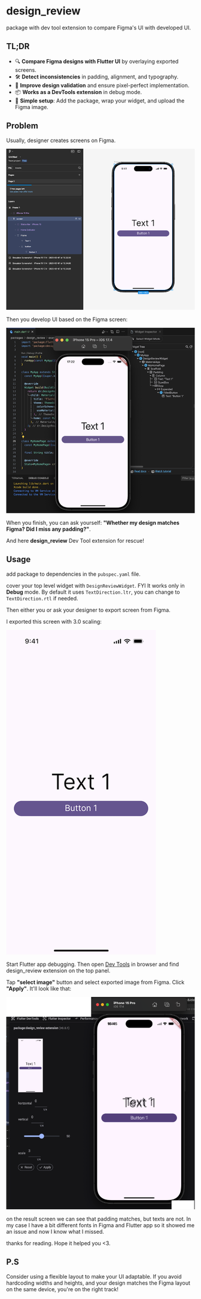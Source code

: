 # design_review

package with dev tool extension to compare Figma's UI with developed UI.

## TL;DR

- 🔍 **Compare Figma designs with Flutter UI** by overlaying exported screens.
- 🛠 **Detect inconsistencies** in padding, alignment, and typography.
- 🚀 **Improve design validation** and ensure pixel-perfect implementation.
- 📦 **Works as a DevTools extension** in debug mode.
- 🎨 **Simple setup**: Add the package, wrap your widget, and upload the Figma image.

## Problem

Usually, designer creates screens on Figma.

![figma](../../readme/figma_screen.png)

Then you develop UI based on the Figma screen:

![development](../../readme/developing_screen.png)

When you finish, you can ask yourself: **"Whether my design matches Figma? Did I miss any padding?"**.

And here **design_review** Dev Tool extension for rescue!

## Usage

add package to dependencies in the `pubspec.yaml` file.

cover your top level widget with `DesignReviewWidget`. FYI It works only in **Debug** mode. By default it uses `TextDirection.ltr`, you can change to `TextDirection.rtl` if needed.

Then either you or ask your designer to export screen from Figma.

I exported this screen with 3.0 scaling:

![figma_export](../../readme/figma_export.png)

Start Flutter app debugging.
Then open [Dev Tools](https://docs.flutter.dev/tools/devtools#start) in browser and find design_review extension on the top panel.

Tap **"select image"** button and select exported image from Figma. Click **"Apply"**.
It'll look like that:

![result](../../readme/result_screen.png)

on the result screen we can see that padding matches, but texts are not. In my case I have a bit different fonts in Figma and Flutter app so it showed me an issue and now I know what I missed.

thanks for reading. Hope it helped you <3.

## P.S

Consider using a flexible layout to make your UI adaptable. If you avoid hardcoding widths and heights, and your design matches the Figma layout on the same device, you're on the right track!
